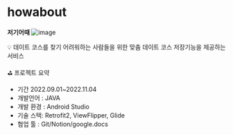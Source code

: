 # howabout
**저기어때**
![image](https://user-images.githubusercontent.com/96921957/203686720-7eb4634f-fd03-4400-bb65-08ee3078facf.png)
<aside>
💡 데이트 코스를 찾기 어려워하는 사람들을 위한 맞춤 데이트 코스 저장기능을 제공하는 서비스
</aside>

 ⛳ 프로젝트 요약

- 기간 2022.09.01~2022.11.04
- 개발언어 : JAVA
- 개발 환경 : Android Studio
- 기술 스택: Retrofit2, ViewFlipper, Glide
- 협업 툴 : Git/Notion/google.docs
